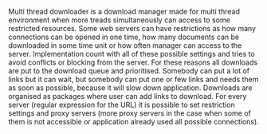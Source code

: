 Multi thread downloader is a download manager made for multi thread environment when more treads simultaneously can access to some restricted resources. Some web servers can have restrictions as how many connections can be opened in one time, how many documents can be downloaded in some time unit or how often manager can access to the server. Implementation count with all of these possible settings and tries to avoid conflicts or blocking from the server. For these reasons all downloads are put to the download queue and prioritised. Somebody can put a lot of links but it can wait, but somebody can put one or few links and needs them as soon as possible, because it will slow down application. Downloads are organised as packages where user can add links to download. For every server (regular expression for the URL) it is possible to set restriction settings and proxy servers (more proxy servers in the case when some of them is not accessible or application already used all possible connections).